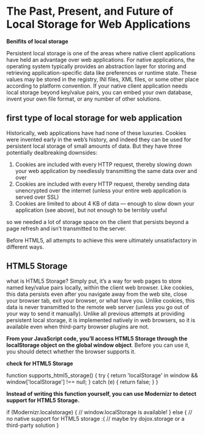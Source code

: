 # The Past, Present, and Future of Local Storage for Web Applications

**Benifits of local storage**

Persistent local storage is one of the areas where native client applications have held an advantage over web applications. For native applications, the operating system typically provides an abstraction layer for storing and retrieving application-specific data like preferences or runtime state. These values may be stored in the registry, INI files, XML files, or some other place according to platform convention. If your native client application needs local storage beyond key/value pairs, you can embed your own database, invent your own file format, or any number of other solutions.

## **first type of local storage for web application**

Historically, web applications have had none of these luxuries. Cookies were invented early in the web’s history, and indeed they can be used for persistent local storage of small amounts of data. But they have three potentially dealbreaking downsides:

1. Cookies are included with every HTTP request, thereby slowing down your web application by needlessly transmitting the same data over and over
2. Cookies are included with every HTTP request, thereby sending data unencrypted over the internet (unless your entire web application is served over SSL)
3. Cookies are limited to about 4 KB of data — enough to slow down your application (see above), but not enough to be terribly useful

so we needed a lot of storage space on the client that persists beyond a page refresh and isn’t transmitted to the server.

Before HTML5, all attempts to achieve this were ultimately unsatisfactory in different ways.

## HTML5 Storage

what is HTML5 Storage? Simply put, it’s a way for web pages to store named key/value pairs locally, within the client web browser. Like cookies, this data persists even after you navigate away from the web site, close your browser tab, exit your browser, or what have you. Unlike cookies, this data is never transmitted to the remote web server (unless you go out of your way to send it manually). Unlike all previous attempts at providing persistent local storage, it is implemented natively in web browsers, so it is available even when third-party browser plugins are not.

**From your JavaScript code, you’ll access HTML5 Storage through the localStorage object on the global window object**. Before you can use it, you should detect whether the browser supports it.

**check for HTML5 Storage**

function supports_html5_storage() {
  try {
    return 'localStorage' in window && window['localStorage'] !== null;
  } catch (e) {
    return false;
  }
}

**Instead of writing this function yourself, you can use Modernizr to detect support for HTML5 Storage.**

if (Modernizr.localstorage) {
  // window.localStorage is available!
} else {
  // no native support for HTML5 storage :(
  // maybe try dojox.storage or a third-party solution
}

